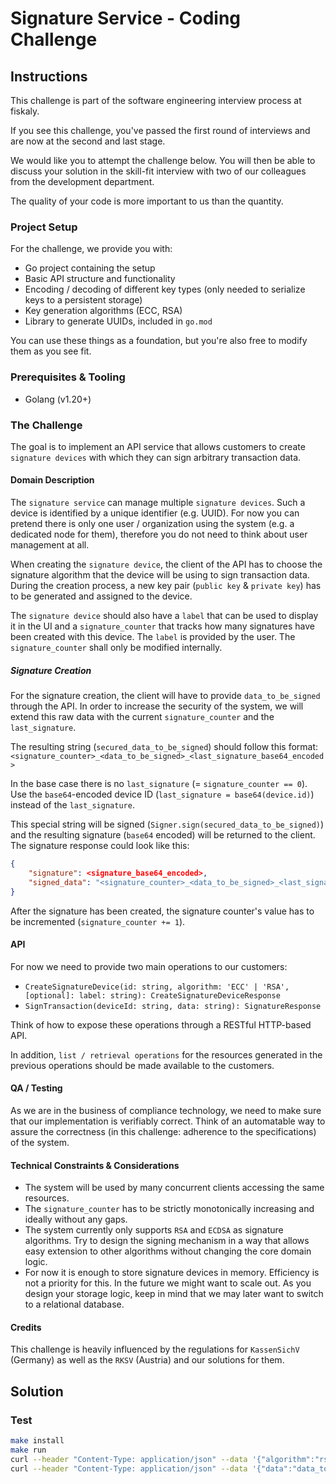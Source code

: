 # Signature Service - Coding Challenge

## Instructions

This challenge is part of the software engineering interview process at fiskaly.

If you see this challenge, you've passed the first round of interviews and are now at the second and last stage.

We would like you to attempt the challenge below. You will then be able to discuss your solution in the skill-fit interview with two of our colleagues from the development department.

The quality of your code is more important to us than the quantity.

### Project Setup

For the challenge, we provide you with:

- Go project containing the setup
- Basic API structure and functionality
- Encoding / decoding of different key types (only needed to serialize keys to a persistent storage)
- Key generation algorithms (ECC, RSA)
- Library to generate UUIDs, included in `go.mod`

You can use these things as a foundation, but you're also free to modify them as you see fit.

### Prerequisites & Tooling

- Golang (v1.20+)

### The Challenge

The goal is to implement an API service that allows customers to create `signature devices` with which they can sign arbitrary transaction data.

#### Domain Description

The `signature service` can manage multiple `signature devices`. Such a device is identified by a unique identifier (e.g. UUID). For now you can pretend there is only one user / organization using the system (e.g. a dedicated node for them), therefore you do not need to think about user management at all.

When creating the `signature device`, the client of the API has to choose the signature algorithm that the device will be using to sign transaction data. During the creation process, a new key pair (`public key` & `private key`) has to be generated and assigned to the device.

The `signature device` should also have a `label` that can be used to display it in the UI and a `signature_counter` that tracks how many signatures have been created with this device. The `label` is provided by the user. The `signature_counter` shall only be modified internally.

##### Signature Creation

For the signature creation, the client will have to provide `data_to_be_signed` through the API. In order to increase the security of the system, we will extend this raw data with the current `signature_counter` and the `last_signature`.

The resulting string (`secured_data_to_be_signed`) should follow this format: `<signature_counter>_<data_to_be_signed>_<last_signature_base64_encoded>`

In the base case there is no `last_signature` (= `signature_counter == 0`). Use the `base64`-encoded device ID (`last_signature = base64(device.id)`) instead of the `last_signature`.

This special string will be signed (`Signer.sign(secured_data_to_be_signed)`) and the resulting signature (`base64` encoded) will be returned to the client. The signature response could look like this:

```json
{ 
    "signature": <signature_base64_encoded>,
    "signed_data": "<signature_counter>_<data_to_be_signed>_<last_signature_base64_encoded>"
}
```

After the signature has been created, the signature counter's value has to be incremented (`signature_counter += 1`).

#### API

For now we need to provide two main operations to our customers:

- `CreateSignatureDevice(id: string, algorithm: 'ECC' | 'RSA', [optional]: label: string): CreateSignatureDeviceResponse`
- `SignTransaction(deviceId: string, data: string): SignatureResponse`

Think of how to expose these operations through a RESTful HTTP-based API.

In addition, `list / retrieval operations` for the resources generated in the previous operations should be made available to the customers.

#### QA / Testing

As we are in the business of compliance technology, we need to make sure that our implementation is verifiably correct. Think of an automatable way to assure the correctness (in this challenge: adherence to the specifications) of the system.

#### Technical Constraints & Considerations

- The system will be used by many concurrent clients accessing the same resources.
- The `signature_counter` has to be strictly monotonically increasing and ideally without any gaps.
- The system currently only supports `RSA` and `ECDSA` as signature algorithms. Try to design the signing mechanism in a way that allows easy extension to other algorithms without changing the core domain logic.
- For now it is enough to store signature devices in memory. Efficiency is not a priority for this. In the future we might want to scale out. As you design your storage logic, keep in mind that we may later want to switch to a relational database.

#### Credits

This challenge is heavily influenced by the regulations for `KassenSichV` (Germany) as well as the `RKSV` (Austria) and our solutions for them.

## Solution

### Test

```bash
make install
make run
curl --header "Content-Type: application/json" --data '{"algorithm":"rsa","label":"test_device"}' 0.0.0.0:8080/api/v0/devices
curl --header "Content-Type: application/json" --data '{"data":"data_to_be_signed_0"}' 0.0.0.0:8080/api/v0/devices/{device_id}/signatures 
```

